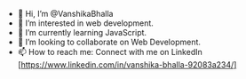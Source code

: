 - 👋 Hi, I’m @VanshikaBhalla
- 👀 I’m interested in web development.
- 🌱 I’m currently learning JavaScript.
- 💞️ I’m looking to collaborate on Web Development.
- 📫 How to reach me: Connect with me on LinkedIn [https://www.linkedin.com/in/vanshika-bhalla-92083a234/]

